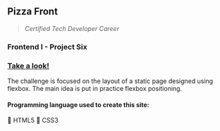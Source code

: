 ## Pizza Front

> *Certified Tech Developer Career*  

### Frontend I - Project Six

### [Take a look!](https://asj-code.github.io/PizzaFront/)

The challenge is focused on the layout of a static page designed using flexbox. The main idea is put in practice flexbox positioning.

#### Programming language used to create this site:
:small_orange_diamond:  HTML5
:small_orange_diamond:  CSS3
